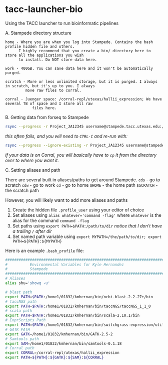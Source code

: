 tacc-launcher-bio
=================

Using the TACC launcher to run bioinformatic pipelines

A. Stampede directory structure

```
home - Where you are when you log into Stampede. Contains the bash profile hidden file and others.
      I highly recommend that you create a bin/ directory here to store all the applications you wish
      to install. Do NOT store data here.
   
work - 400GB. You can save data here and it won't be automatically purged.

scratch - More or less unlimited storage, but it is purged. I always in scratch, but it's up to you. I always
         move raw files to corral.
             
corral - Juenger space: /corral-repl/utexas/hallii_expression; We have several TB of space and I store all raw 
            files here.
```
   
B. Getting data from forseq to Stampede
  
```bash
rsync --progress -r Project_JA12345 username@stampede.tacc.utexas.edu:/path/to/directory/
```
*this often fails, and you will need to `CTRL-C` and re-run with:*

```bash
rsync --progress --ignore-existing -r Project_JA12345 username@stampede.tacc.utexas.edu:/path/to/directory/
```

*if your data is on Corral, you will basically have to `cp` it from the directory over to where you want it.*

C.  Setting aliases and path

There are several built in aliases/paths to get around Stampede.
`cds` - go to scratch
`cdw` - go to work
`cd`  - go to home
`$HOME` - the home path
`$SCRATCH` - the scratch path
  
However, you will likely want to add more aliases and paths
  1. Create the hidden file `.profile_user` using your editor of choice
  2. Set aliases using `alias whatever='command -flag'` where `whatever` is the alias for the command `command -flag`
  3. Set paths using `export PATH=$PATH:/path/to/dir` *notice that I don't have a trailing `/` after dir*
  4. Set named path variable using `export MYPATH=/the/path/to/dir; export PATH=${PATH}:${MYPATH}`

Here is an example `.bash_profile` file:
```bash
###############################################################################
#          Environmental Variables for Kyle Hernandez                         #
#          Stampede                                                           #
###############################################################################
# Aliases
alias shu='showq -u'

# blast path 
export PATH=$PATH:/home1/01832/kmhernan/bin/ncbi-blast-2.2.27+/bin
# taccNGS path
export PATH=$PATH:/home1/01832/kmhernan/bin/taccNGS/taccNGS_1_1_0
# scala path
export PATH=$PATH:/home1/01832/kmhernan/bin/scala-2.10.1/bin
# ExprScripts Path 
export PATH=$PATH:/home1/01832/kmhernan/bin/switchgrass-expression/utils
# GATK PATH
export GATK=/home1/01832/kmhernan/bin/GATK-2.5-2
# Samtools path
export SAM=/home1/01832/kmhernan/bin/samtools-0.1.18
# Corral path
export CORRAL=/corral-repl/utexas/hallii_expression
export PATH=${PATH}:${GATK}:${SAM}:${CORRAL}
```
